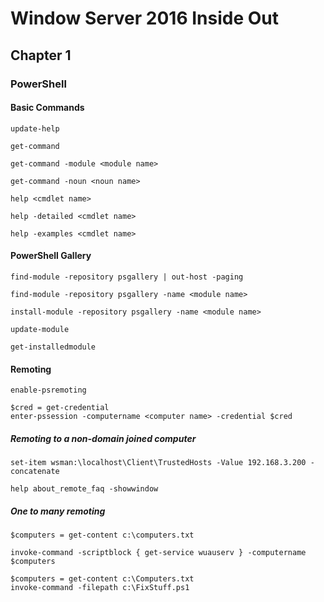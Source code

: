 # Window Server 2016 Inside Out



## Chapter 1

### PowerShell

#### Basic Commands
```
update-help

get-command

get-command -module <module name>

get-command -noun <noun name>

help <cmdlet name>

help -detailed <cmdlet name>

help -examples <cmdlet name>
```

#### PowerShell Gallery
```
find-module -repository psgallery | out-host -paging

find-module -repository psgallery -name <module name>

install-module -repository psgallery -name <module name>

update-module

get-installedmodule
```

#### Remoting
```
enable-psremoting

$cred = get-credential
enter-pssession -computername <computer name> -credential $cred
```

##### Remoting to a non-domain joined computer
```
set-item wsman:\localhost\Client\TrustedHosts -Value 192.168.3.200 -concatenate

help about_remote_faq -showwindow
```

##### One to many remoting
```
$computers = get-content c:\computers.txt

invoke-command -scriptblock { get-service wuauserv } -computername $computers

$computers = get-content c:\Computers.txt
invoke-command -filepath c:\FixStuff.ps1
```


